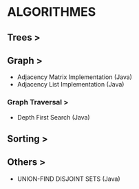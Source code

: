 # ALGORITHMES #################



 ## Trees >

 ## Graph >
 - Adjacency Matrix Implementation (Java)
 - Adjacency List Implementation (Java)

  ### Graph Traversal > 
  - Depth First Search (Java)

 ## Sorting >

 ## Others >
 - UNION-FIND DISJOINT SETS (Java)
